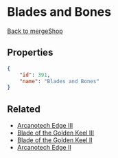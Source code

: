 # Blades and Bones

<no description available>

[Back to mergeShop](../merge-shops.md)

## Properties

```json
{
    "id": 391,
    "name": "Blades and Bones"
}
```

## Related

- [Arcanotech Edge III](../items/21525-arcanotech-edge-iii.md)
- [Blade of the Golden Keel III](../items/21528-blade-of-the-golden-keel-iii.md)
- [Blade of the Golden Keel II](../items/21527-blade-of-the-golden-keel-ii.md)
- [Arcanotech Edge II](../items/21524-arcanotech-edge-ii.md)

